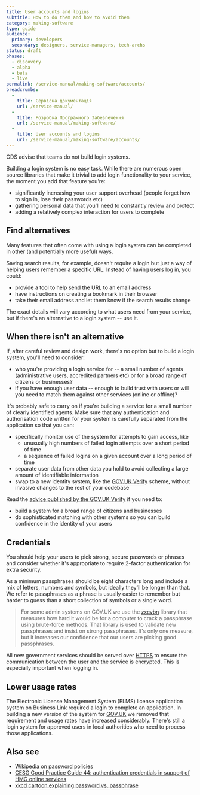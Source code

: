 ```yaml
---
title: User accounts and logins
subtitle: How to do them and how to avoid them
category: making-software
type: guide
audience:
  primary: developers
  secondary: designers, service-managers, tech-archs
status: draft
phases:
  - discovery
  - alpha
  - beta
  - live
permalink: /service-manual/making-software/accounts/
breadcrumbs:
  -
    title: Сервісна документація
    url: /service-manual/
  -
    title: Розробка Програмного Забезпечення
    url: /service-manual/making-software/
  -
    title: User accounts and logins
    url: /service-manual/making-software/accounts/
---
```


GDS advise that teams do not build login systems.

Building a login system is no easy task. While there are numerous
open source libraries that make it trivial to add login functionality to your
service, the moment you add that feature you're:

* significantly increasing your user support overhead (people forget how to
  sign in, lose their passwords etc)
* gathering personal data that you'll need to constantly review and protect
* adding a relatively complex interaction for users to complete

## Find alternatives

Many features that often come with using a login system can be completed
in other (and potentially more useful) ways.

Saving search results, for example, doesn't require a login but just a way of
helping users remember a specific URL. Instead of having users log in, you could:

* provide a tool to help send the URL to an email address
* have instructions on creating a bookmark in their browser
* take their email address and let them know if the search results change

The exact details will vary according to what users need from your service,
but if there's an alternative to a login system -- use it.

## When there isn't an alternative

If, after careful review and design work, there's no option but to build a
login system, you'll need to consider:

* who you're providing a login service for -- a small number of agents (administrative users, accredited partners etc) or for a broad range of citizens or businesses?
* if you have enough user data -- enough to build trust with users or will you need to match them against other services (online or offline)?

It's probably safe to carry on if you're building a service for a small number of clearly identified agents. Make sure that any authentication and authorisation code written for your system is carefully separated from the application so that you can:

* specifically monitor use of the system for attempts to gain access, like
  * unusually high numbers of failed login attempts over a short period of time
  * a sequence of failed logins on a given account over a long period of time
* separate user data from other data you hold to avoid collecting a large amount of identifiable information
* swap to a new identity system, like the [GOV.UK Verify](/service-manual/identity-assurance) scheme, without invasive changes to the rest of your codebase

Read the [advice published by the GOV.UK Verify](/service-manual/identity-assurance) if you need to:

* build a system for a broad range of citizens and businesses
* do sophisticated matching with other systems so you can build confidence in the identity of your users

## Credentials

You should help your users to pick strong, secure passwords or phrases and
consider whether it's appropriate to require 2-factor authentication for
extra security.

As a minimum passphrases should be eight characters long and include a mix
of letters, numbers and symbols, but ideally they'll be longer than that. We
refer to passphrases as a phrase is usually easier to remember but harder to
guess than a short collection of symbols or a single word.

> For some admin systems on GOV.UK we use the
  [zxcvbn](https://github.com/dropbox/zxcvbn)
  library that measures how hard it would be for a computer to crack a
  passphrase using brute-force methods. That library is used to validate
  new passphrases and insist on strong passphrases. It's only one measure,
  but it increases our confidence that our users are picking good
  passphrases.

All new government services should be served over
[HTTPS](/service-manual/domain-names/https.html) to ensure the
communication between the user and the service is encrypted. This is
especially important when logging in.

## Lower usage rates

The Electronic License Management System (ELMS) license application system
on Business Link required a login to complete an application. In building
a new version of the system for
[GOV.UK](https://www.gov.uk/browse/business/licences) we removed that
requirement and usage rates have increased considerably. There's still a
login system for approved users in local authorities who need to process
those applications.

## Also see

* [Wikipedia on password policies](https://en.wikipedia.org/wiki/Password_policy#Password_length_and_formation)
* [CESG Good Practice Guide 44: authentication credentials in support of HMG online services](/government/collections/identity-assurance-enabling-trusted-transactions)
* [xkcd cartoon explaining password vs. passphrase](https://xkcd.com/936/)
